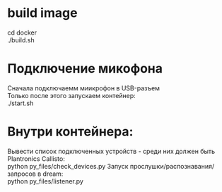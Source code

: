 # build image
cd docker  
./build.sh

# Подключение микофона
Сначала подключаемм миикрофон в USB-разъем  
Только после этого запускаем контейнер:  
./start.sh  

# Внутри контейнера:  
Вывести список подключенных устройств - среди них должен быть Plantronics Callisto:  
python py_files/check_devices.py 
Запуск прослушки/распознавания/запросов в dream:  
python py_files/listener.py 